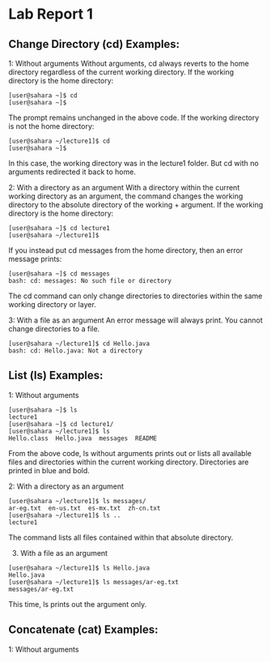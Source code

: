 # Lab Report 1

## Change Directory (cd) Examples:
1: Without arguments
Without arguments, cd always reverts to the home directory regardless of the current working directory.
If the working directory is the home directory:
```
[user@sahara ~]$ cd
[user@sahara ~]$
```
The prompt remains unchanged in the above code. If the working directory is not the home directory:
```
[user@sahara ~/lecture1]$ cd
[user@sahara ~]$
```
In this case, the working directory was in the lecture1 folder. But cd with no arguments redirected it back to home. 

2: With a directory as an argument
With a directory within the current working directory as an argument, the command changes the working directory to the absolute directory of the working + argument.
If the working directory is the home directory:
```
[user@sahara ~]$ cd lecture1
[user@sahara ~/lecture1]$
```
If you instead put cd messages from the home directory, then an error message prints:
```
[user@sahara ~]$ cd messages
bash: cd: messages: No such file or directory
```
The cd command can only change directories to directories within the same working directory or layer.

3: With a file as an argument
An error message will always print. You cannot change directories to a file.
```
[user@sahara ~/lecture1]$ cd Hello.java
bash: cd: Hello.java: Not a directory
```

## List (ls) Examples:
1: Without arguments
```
[user@sahara ~]$ ls
lecture1
[user@sahara ~]$ cd lecture1/
[user@sahara ~/lecture1]$ ls
Hello.class  Hello.java  messages  README
```
From the above code, ls without arguments prints out or lists all available files and directories within the current working directory. Directories are printed in blue and bold.

2: With a directory as an argument
```
[user@sahara ~/lecture1]$ ls messages/
ar-eg.txt  en-us.txt  es-mx.txt  zh-cn.txt
[user@sahara ~/lecture1]$ ls ..
lecture1
```
The command lists all files contained within that absolute directory. 

3. With a file as an argument
```
[user@sahara ~/lecture1]$ ls Hello.java 
Hello.java
[user@sahara ~/lecture1]$ ls messages/ar-eg.txt 
messages/ar-eg.txt
```
This time, ls prints out the argument only.

## Concatenate (cat) Examples:
1: Without arguments
```
